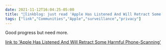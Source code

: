 ```yaml
---
date: 2021-11-12T16:04:25-05:00
title: "🔗linkblog: just read 'Apple Has Listened And Will Retract Some Harmful Phone-Scanning'"
tags: ["link","Communities","Apple","surveillance","privacy"]
---
```

Good progress but need more.
 
[link to 'Apple Has Listened And Will Retract Some Harmful Phone-Scanning'](https://www.eff.org/deeplinks/2021/11/apple-has-listened-and-will-retract-some-harmful-phone-scanning)
